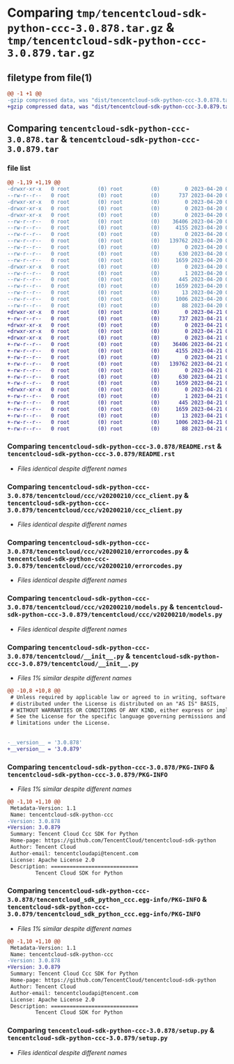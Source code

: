 # Comparing `tmp/tencentcloud-sdk-python-ccc-3.0.878.tar.gz` & `tmp/tencentcloud-sdk-python-ccc-3.0.879.tar.gz`

## filetype from file(1)

```diff
@@ -1 +1 @@
-gzip compressed data, was "dist/tencentcloud-sdk-python-ccc-3.0.878.tar", last modified: Thu Apr 20 00:22:09 2023, max compression
+gzip compressed data, was "dist/tencentcloud-sdk-python-ccc-3.0.879.tar", last modified: Fri Apr 21 00:38:24 2023, max compression
```

## Comparing `tencentcloud-sdk-python-ccc-3.0.878.tar` & `tencentcloud-sdk-python-ccc-3.0.879.tar`

### file list

```diff
@@ -1,19 +1,19 @@
-drwxr-xr-x   0 root         (0) root         (0)        0 2023-04-20 00:22:09.000000 tencentcloud-sdk-python-ccc-3.0.878/
--rw-r--r--   0 root         (0) root         (0)      737 2023-04-20 00:22:08.000000 tencentcloud-sdk-python-ccc-3.0.878/README.rst
-drwxr-xr-x   0 root         (0) root         (0)        0 2023-04-20 00:22:09.000000 tencentcloud-sdk-python-ccc-3.0.878/tencentcloud/
-drwxr-xr-x   0 root         (0) root         (0)        0 2023-04-20 00:22:09.000000 tencentcloud-sdk-python-ccc-3.0.878/tencentcloud/ccc/
-drwxr-xr-x   0 root         (0) root         (0)        0 2023-04-20 00:22:09.000000 tencentcloud-sdk-python-ccc-3.0.878/tencentcloud/ccc/v20200210/
--rw-r--r--   0 root         (0) root         (0)    36406 2023-04-20 00:22:08.000000 tencentcloud-sdk-python-ccc-3.0.878/tencentcloud/ccc/v20200210/ccc_client.py
--rw-r--r--   0 root         (0) root         (0)     4155 2023-04-20 00:22:08.000000 tencentcloud-sdk-python-ccc-3.0.878/tencentcloud/ccc/v20200210/errorcodes.py
--rw-r--r--   0 root         (0) root         (0)        0 2023-04-20 00:22:08.000000 tencentcloud-sdk-python-ccc-3.0.878/tencentcloud/ccc/v20200210/__init__.py
--rw-r--r--   0 root         (0) root         (0)   139762 2023-04-20 00:22:08.000000 tencentcloud-sdk-python-ccc-3.0.878/tencentcloud/ccc/v20200210/models.py
--rw-r--r--   0 root         (0) root         (0)        0 2023-04-20 00:22:08.000000 tencentcloud-sdk-python-ccc-3.0.878/tencentcloud/ccc/__init__.py
--rw-r--r--   0 root         (0) root         (0)      630 2023-04-20 00:22:08.000000 tencentcloud-sdk-python-ccc-3.0.878/tencentcloud/__init__.py
--rw-r--r--   0 root         (0) root         (0)     1659 2023-04-20 00:22:09.000000 tencentcloud-sdk-python-ccc-3.0.878/PKG-INFO
-drwxr-xr-x   0 root         (0) root         (0)        0 2023-04-20 00:22:09.000000 tencentcloud-sdk-python-ccc-3.0.878/tencentcloud_sdk_python_ccc.egg-info/
--rw-r--r--   0 root         (0) root         (0)        1 2023-04-20 00:22:09.000000 tencentcloud-sdk-python-ccc-3.0.878/tencentcloud_sdk_python_ccc.egg-info/dependency_links.txt
--rw-r--r--   0 root         (0) root         (0)      445 2023-04-20 00:22:09.000000 tencentcloud-sdk-python-ccc-3.0.878/tencentcloud_sdk_python_ccc.egg-info/SOURCES.txt
--rw-r--r--   0 root         (0) root         (0)     1659 2023-04-20 00:22:09.000000 tencentcloud-sdk-python-ccc-3.0.878/tencentcloud_sdk_python_ccc.egg-info/PKG-INFO
--rw-r--r--   0 root         (0) root         (0)       13 2023-04-20 00:22:09.000000 tencentcloud-sdk-python-ccc-3.0.878/tencentcloud_sdk_python_ccc.egg-info/top_level.txt
--rw-r--r--   0 root         (0) root         (0)     1006 2023-04-20 00:22:08.000000 tencentcloud-sdk-python-ccc-3.0.878/setup.py
--rw-r--r--   0 root         (0) root         (0)       88 2023-04-20 00:22:09.000000 tencentcloud-sdk-python-ccc-3.0.878/setup.cfg
+drwxr-xr-x   0 root         (0) root         (0)        0 2023-04-21 00:38:24.000000 tencentcloud-sdk-python-ccc-3.0.879/
+-rw-r--r--   0 root         (0) root         (0)      737 2023-04-21 00:38:24.000000 tencentcloud-sdk-python-ccc-3.0.879/README.rst
+drwxr-xr-x   0 root         (0) root         (0)        0 2023-04-21 00:38:24.000000 tencentcloud-sdk-python-ccc-3.0.879/tencentcloud/
+drwxr-xr-x   0 root         (0) root         (0)        0 2023-04-21 00:38:24.000000 tencentcloud-sdk-python-ccc-3.0.879/tencentcloud/ccc/
+drwxr-xr-x   0 root         (0) root         (0)        0 2023-04-21 00:38:24.000000 tencentcloud-sdk-python-ccc-3.0.879/tencentcloud/ccc/v20200210/
+-rw-r--r--   0 root         (0) root         (0)    36406 2023-04-21 00:38:24.000000 tencentcloud-sdk-python-ccc-3.0.879/tencentcloud/ccc/v20200210/ccc_client.py
+-rw-r--r--   0 root         (0) root         (0)     4155 2023-04-21 00:38:24.000000 tencentcloud-sdk-python-ccc-3.0.879/tencentcloud/ccc/v20200210/errorcodes.py
+-rw-r--r--   0 root         (0) root         (0)        0 2023-04-21 00:38:24.000000 tencentcloud-sdk-python-ccc-3.0.879/tencentcloud/ccc/v20200210/__init__.py
+-rw-r--r--   0 root         (0) root         (0)   139762 2023-04-21 00:38:24.000000 tencentcloud-sdk-python-ccc-3.0.879/tencentcloud/ccc/v20200210/models.py
+-rw-r--r--   0 root         (0) root         (0)        0 2023-04-21 00:38:24.000000 tencentcloud-sdk-python-ccc-3.0.879/tencentcloud/ccc/__init__.py
+-rw-r--r--   0 root         (0) root         (0)      630 2023-04-21 00:38:24.000000 tencentcloud-sdk-python-ccc-3.0.879/tencentcloud/__init__.py
+-rw-r--r--   0 root         (0) root         (0)     1659 2023-04-21 00:38:24.000000 tencentcloud-sdk-python-ccc-3.0.879/PKG-INFO
+drwxr-xr-x   0 root         (0) root         (0)        0 2023-04-21 00:38:24.000000 tencentcloud-sdk-python-ccc-3.0.879/tencentcloud_sdk_python_ccc.egg-info/
+-rw-r--r--   0 root         (0) root         (0)        1 2023-04-21 00:38:24.000000 tencentcloud-sdk-python-ccc-3.0.879/tencentcloud_sdk_python_ccc.egg-info/dependency_links.txt
+-rw-r--r--   0 root         (0) root         (0)      445 2023-04-21 00:38:24.000000 tencentcloud-sdk-python-ccc-3.0.879/tencentcloud_sdk_python_ccc.egg-info/SOURCES.txt
+-rw-r--r--   0 root         (0) root         (0)     1659 2023-04-21 00:38:24.000000 tencentcloud-sdk-python-ccc-3.0.879/tencentcloud_sdk_python_ccc.egg-info/PKG-INFO
+-rw-r--r--   0 root         (0) root         (0)       13 2023-04-21 00:38:24.000000 tencentcloud-sdk-python-ccc-3.0.879/tencentcloud_sdk_python_ccc.egg-info/top_level.txt
+-rw-r--r--   0 root         (0) root         (0)     1006 2023-04-21 00:38:24.000000 tencentcloud-sdk-python-ccc-3.0.879/setup.py
+-rw-r--r--   0 root         (0) root         (0)       88 2023-04-21 00:38:24.000000 tencentcloud-sdk-python-ccc-3.0.879/setup.cfg
```

### Comparing `tencentcloud-sdk-python-ccc-3.0.878/README.rst` & `tencentcloud-sdk-python-ccc-3.0.879/README.rst`

 * *Files identical despite different names*

### Comparing `tencentcloud-sdk-python-ccc-3.0.878/tencentcloud/ccc/v20200210/ccc_client.py` & `tencentcloud-sdk-python-ccc-3.0.879/tencentcloud/ccc/v20200210/ccc_client.py`

 * *Files identical despite different names*

### Comparing `tencentcloud-sdk-python-ccc-3.0.878/tencentcloud/ccc/v20200210/errorcodes.py` & `tencentcloud-sdk-python-ccc-3.0.879/tencentcloud/ccc/v20200210/errorcodes.py`

 * *Files identical despite different names*

### Comparing `tencentcloud-sdk-python-ccc-3.0.878/tencentcloud/ccc/v20200210/models.py` & `tencentcloud-sdk-python-ccc-3.0.879/tencentcloud/ccc/v20200210/models.py`

 * *Files identical despite different names*

### Comparing `tencentcloud-sdk-python-ccc-3.0.878/tencentcloud/__init__.py` & `tencentcloud-sdk-python-ccc-3.0.879/tencentcloud/__init__.py`

 * *Files 1% similar despite different names*

```diff
@@ -10,8 +10,8 @@
 # Unless required by applicable law or agreed to in writing, software
 # distributed under the License is distributed on an "AS IS" BASIS,
 # WITHOUT WARRANTIES OR CONDITIONS OF ANY KIND, either express or implied.
 # See the License for the specific language governing permissions and
 # limitations under the License.
 
 
-__version__ = '3.0.878'
+__version__ = '3.0.879'
```

### Comparing `tencentcloud-sdk-python-ccc-3.0.878/PKG-INFO` & `tencentcloud-sdk-python-ccc-3.0.879/PKG-INFO`

 * *Files 1% similar despite different names*

```diff
@@ -1,10 +1,10 @@
 Metadata-Version: 1.1
 Name: tencentcloud-sdk-python-ccc
-Version: 3.0.878
+Version: 3.0.879
 Summary: Tencent Cloud Ccc SDK for Python
 Home-page: https://github.com/TencentCloud/tencentcloud-sdk-python
 Author: Tencent Cloud
 Author-email: tencentcloudapi@tencent.com
 License: Apache License 2.0
 Description: ============================
         Tencent Cloud SDK for Python
```

### Comparing `tencentcloud-sdk-python-ccc-3.0.878/tencentcloud_sdk_python_ccc.egg-info/PKG-INFO` & `tencentcloud-sdk-python-ccc-3.0.879/tencentcloud_sdk_python_ccc.egg-info/PKG-INFO`

 * *Files 1% similar despite different names*

```diff
@@ -1,10 +1,10 @@
 Metadata-Version: 1.1
 Name: tencentcloud-sdk-python-ccc
-Version: 3.0.878
+Version: 3.0.879
 Summary: Tencent Cloud Ccc SDK for Python
 Home-page: https://github.com/TencentCloud/tencentcloud-sdk-python
 Author: Tencent Cloud
 Author-email: tencentcloudapi@tencent.com
 License: Apache License 2.0
 Description: ============================
         Tencent Cloud SDK for Python
```

### Comparing `tencentcloud-sdk-python-ccc-3.0.878/setup.py` & `tencentcloud-sdk-python-ccc-3.0.879/setup.py`

 * *Files identical despite different names*

